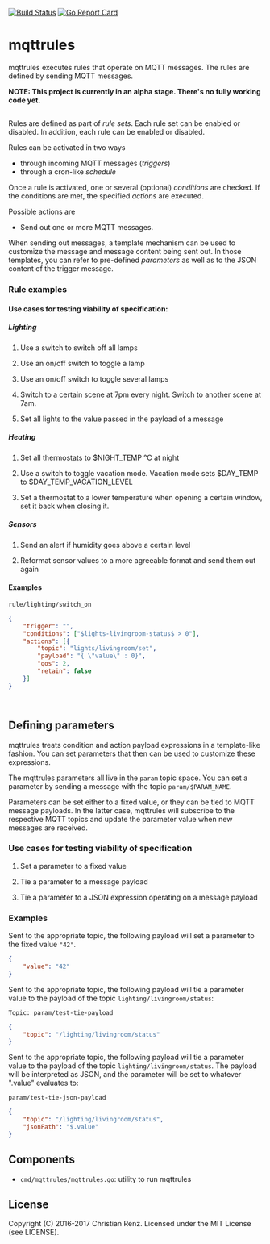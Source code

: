 [![Build Status](https://travis-ci.org/crenz/mqttrules.svg?branch=master)](https://travis-ci.org/crenz/mqttrules)
[![Go Report Card](https://goreportcard.com/badge/github.com/crenz/mqttrules)](https://goreportcard.com/report/github.com/crenz/mqttrules)

# mqttrules

mqttrules executes rules that operate on MQTT messages. The rules are defined by sending MQTT messages.

**NOTE: This project is currently in an alpha stage. There's no fully working code yet.**

## 

Rules are defined as part of _rule sets_. Each rule set can be enabled or disabled. In addition, each rule can be enabled or disabled.

Rules can be activated in two ways

* through incoming MQTT messages (_triggers_)
* through a cron-like _schedule_

Once a rule is activated, one or several (optional) _conditions_ are checked. If the conditions are met, the specified _actions_ are executed. 

Possible actions are
* Send out one or more MQTT messages.

When sending out messages, a template mechanism can be used to customize the message and message content being sent out. 
In those templates, you can refer to pre-defined _parameters_ as well as to the JSON content of the trigger message.

### Rule examples

#### Use cases for testing viability of specification:

##### Lighting

1. Use a switch to switch off all lamps

2. Use an on/off switch to toggle a lamp

3. Use an on/off switch to toggle several lamps

4. Switch to a certain scene at 7pm every night. Switch to another scene at 7am.

5. Set all lights to the value passed in the payload of a message

##### Heating

1. Set all thermostats to $NIGHT_TEMP °C at night

2. Use a switch to toggle vacation mode. Vacation mode sets $DAY_TEMP to $DAY_TEMP_VACATION_LEVEL

3. Set a thermostat to a lower temperature when opening a certain window, set it back when closing it.

##### Sensors

1. Send an alert if humidity goes above a certain level

2. Reformat sensor values to a more agreeable format and send them out again

#### Examples

`rule/lighting/switch_on`

```json
{
	"trigger": "",
	"conditions": ["$lights-livingroom-status$ > 0"],
	"actions": [{
		"topic": "lights/livingroom/set",
		"payload": "{ \"value\" : 0}",
		"qos": 2,
		"retain": false
	}]
}




```

## Defining parameters

mqttrules treats condition and action payload expressions in a template-like fashion. You can set parameters that then can be used to customize these expressions.

The mqttrules parameters all live in the `param` topic space. You can set a parameter by sending a message with the topic `param/$PARAM_NAME`.

Parameters can be set either to a fixed value, or they can be tied to MQTT message payloads. In the latter case, mqttrules will subscribe to the respective MQTT topics and update the parameter value when new messages are received.

### Use cases for testing viability of specification

1. Set a parameter to a fixed value

2. Tie a parameter to a message payload

3. Tie a parameter to a JSON expression operating on a message payload

### Examples

Sent to the appropriate topic, the following payload will set a parameter to the fixed value `"42"`.

```json
{
    "value": "42"
}
```

Sent to the appropriate topic, the following payload will tie a parameter value to the payload of the topic `lighting/livingroom/status`:

`Topic: param/test-tie-payload`
```json
{
    "topic": "/lighting/livingroom/status"
}
```

Sent to the appropriate topic, the following payload will tie a parameter value to the payload of the topic `lighting/livingroom/status`. The payload will be interpreted as JSON, and the parameter will be set to whatever ".value" evaluates to:

`param/test-tie-json-payload`
```json
{
    "topic": "/lighting/livingroom/status",
    "jsonPath": "$.value" 
}
```


## Components

* `cmd/mqttrules/mqttrules.go`: utility to run mqttrules

## License

Copyright (C) 2016-2017 Christian Renz. Licensed under the MIT License (see LICENSE).


